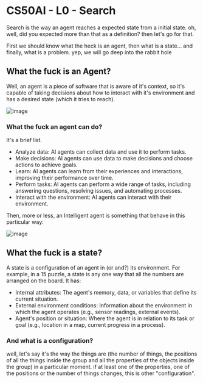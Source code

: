 # CS50AI - L0 - Search
Search is the way an agent reaches a expected state from a initial state.
oh, well, did you expected more than that as a definition? then let's go for that.

First we should know what the heck is an agent, then what is a state... 
and finally, what is a problem. yep, we will go deep into the rabbit hole

## What the fuck is an Agent?
Well, an agent is a piece of software that is aware of it's context, so it's capable
of taking decisions about how to interact with it's environment and has a desired state (which it tries to reach).

![image](https://github.com/user-attachments/assets/a59997d0-0352-4eb8-969a-486737fa8d43)

### What the fuck an agent can do?
It's a brief list.
- Analyze data: AI agents can collect data and use it to perform tasks.
- Make decisions: AI agents can use data to make decisions and choose actions to achieve goals. 
- Learn: AI agents can learn from their experiences and interactions, improving their performance over time. 
- Perform tasks: AI agents can perform a wide range of tasks, including answering questions, resolving issues, and automating processes. 
- Interact with the environment: AI agents can interact with their environment.
  
Then, more or less, an Intelligent agent is something that behave in this particular way:

![image](https://github.com/user-attachments/assets/119b7525-dbf7-4348-90d0-74f931833e34)

## What the fuck is a state?
A state is a configuration of an agent in (or and?) its environment. For example, in a 15 puzzle, a state is any one way that all the numbers are arranged on the board.
It has:
- Internal attributes: The agent's memory, data, or variables that define its current situation.
- External environment conditions: Information about the environment in which the agent operates (e.g., sensor readings, external events).
- Agent's position or situation: Where the agent is in relation to its task or goal (e.g., location in a map, current progress in a process).

### And what is a configuration? 
well, let's say it's the way the things are (the number of things, the positions of all the things inside the group and all the properties of the objects inside the group) in a particular moment. if at least one of the properties, one of the positions or the number of things changes, this is other "configuration".
